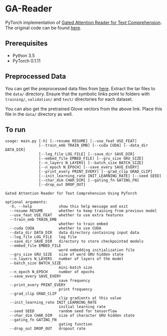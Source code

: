 # GA-Reader
PyTorch implementation of [Gated Attention Reader for Text Comprehension](https://arxiv.org/abs/1606.01549). The original code can be found [here](https://github.com/bdhingra/ga-reader).

## Prerequisites
- Python 3.5
- PyTorch 0.1.11

## Preprocessed Data
You can get the preprocessed data files from [here](https://drive.google.com/drive/folders/0B7aCzQIaRTDUZS1EWlRKMmt3OXM?usp=sharing). Extract the tar files to the `data/` directory. Ensure that the symbolic links point to folders with `training/`, `validation/` and `test/` directories for each dataset.

You can also get the pretrained Glove vectors from the above link. Place this file in the `data/` directory as well.

## To run
```
usage: main.py [-h] [--resume RESUME] [--use_feat USE_FEAT]
               [--train_emb TRAIN_EMB] [--cuda CUDA] [--data_dir DATA_DIR]
               [--log_file LOG_FILE] [--save_dir SAVE_DIR]
               [--embed_file EMBED_FILE] [--gru_size GRU_SIZE]
               [--n_layers N_LAYERS] [--batch_size BATCH_SIZE]
               [--n_epoch N_EPOCH] [--save_every SAVE_EVERY]
               [--print_every PRINT_EVERY] [--grad_clip GRAD_CLIP]
               [--init_learning_rate INIT_LEARNING_RATE] [--seed SEED]
               [--char_dim CHAR_DIM] [--gating_fn GATING_FN]
               [--drop_out DROP_OUT]

Gated Attention Reader for Text Comprehension Using PyTorch

optional arguments:
  -h, --help            show this help message and exit
  --resume RESUME       whether to keep training from previous model
  --use_feat USE_FEAT   whether to use extra features
  --train_emb TRAIN_EMB
                        whether to train embed
  --cuda CUDA           whether to use CUDA
  --data_dir DATA_DIR   data directory containing input data
  --log_file LOG_FILE   log file
  --save_dir SAVE_DIR   directory to store checkpointed models
  --embed_file EMBED_FILE
                        word embedding initialization file
  --gru_size GRU_SIZE   size of word GRU hidden state
  --n_layers N_LAYERS   number of layers of the model
  --batch_size BATCH_SIZE
                        mini-batch size
  --n_epoch N_EPOCH     number of epochs
  --save_every SAVE_EVERY
                        save frequency
  --print_every PRINT_EVERY
                        print frequency
  --grad_clip GRAD_CLIP
                        clip gradients at this value
  --init_learning_rate INIT_LEARNING_RATE
                        initial learning rate
  --seed SEED           random seed for tensorflow
  --char_dim CHAR_DIM   size of character GRU hidden state
  --gating_fn GATING_FN
                        gating function
  --drop_out DROP_OUT   dropout rate
```